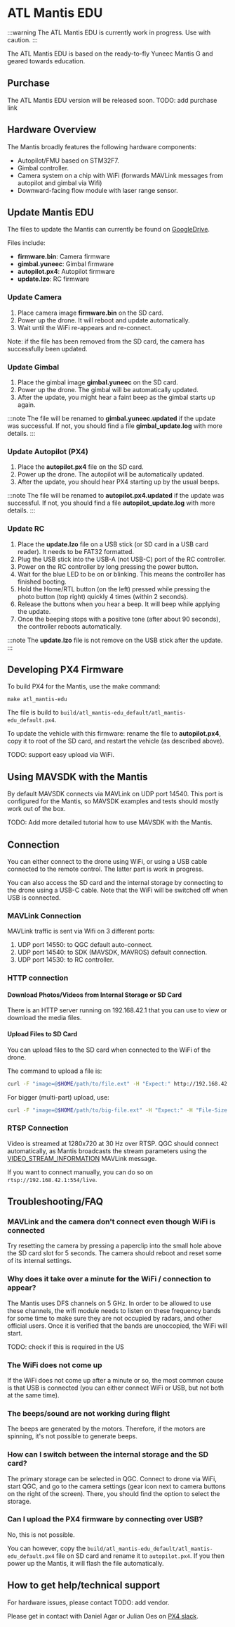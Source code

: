 # ATL Mantis EDU

:::warning
The ATL Mantis EDU is currently work in progress.
Use with caution.
:::

The ATL Mantis EDU is based on the ready-to-fly Yuneec Mantis G and geared towards education.

## Purchase

The ATL Mantis EDU version will be released soon.
TODO: add purchase link

## Hardware Overview

The Mantis broadly features the following hardware components:
- Autopilot/FMU based on STM32F7.
- Gimbal controller.
- Camera system on a chip with WiFi (forwards MAVLink messages from autopilot and gimbal via Wifi)
- Downward-facing flow module with laser range sensor.

## Update Mantis EDU

The files to update the Mantis can currently be found on [GoogleDrive](https://drive.google.com/drive/u/1/folders/1LXW66IBGc_SgGLmk0ltl3R8IQYYVUvtz).

Files include:
- **firmware.bin**: Camera firmware
- **gimbal.yuneec**: Gimbal firmware
- **autopilot.px4**: Autopilot firmware
- **update.lzo**: RC firmware

### Update Camera

1. Place camera image **firmware.bin** on the SD card.
2. Power up the drone.
   It will reboot and update automatically.
3. Wait until the WiFi re-appears and re-connect.

Note: if the file has been removed from the SD card, the camera has successfully been updated.

### Update Gimbal

1. Place the gimbal image **gimbal.yuneec** on the SD card.
2. Power up the drone.
   The gimbal will be automatically updated.
3. After the update, you might hear a faint beep as the gimbal starts up again.

:::note
The file will be renamed to **gimbal.yuneec.updated** if the update was successful.
If not, you should find a file **gimbal_update.log** with more details.
:::

### Update Autopilot (PX4)

1. Place the **autopilot.px4** file on the SD card.
2. Power up the drone.
   The autopilot will be automatically updated.
3. After the update, you should hear PX4 starting up by the usual beeps.

:::note
The file will be renamed to **autopilot.px4.updated** if the update was successful.
If not, you should find a file **autopilot_update.log** with more details.
:::

### Update RC

1. Place the **update.lzo** file on a USB stick (or SD card in a USB card reader). It needs to be FAT32 formatted.
2. Plug the USB stick into the USB-A (not USB-C) port of the RC controller.
3. Power on the RC controller by long pressing the power button.
4. Wait for the blue LED to be on or blinking. This means the controller has finished booting.
5. Hold the Home/RTL button (on the left) pressed while pressing the photo button (top right) quickly 4 times (within 2 seconds).
6. Release the buttons when you hear a beep. It will beep while applying the update.
7. Once the beeping stops with a positive tone (after about 90 seconds), the controller reboots automatically.

:::note
The **update.lzo** file is not remove on the USB stick after the update.
:::

## Developing PX4 Firmware

To build PX4 for the Mantis, use the make command:
```
make atl_mantis-edu
```
The file is build to `build/atl_mantis-edu_default/atl_mantis-edu_default.px4`.

To update the vehicle with this firmware: rename the file to **autopilot.px4**, copy it to root of the SD card, and restart the vehicle (as described above).

TODO: support easy upload via WiFi.

## Using MAVSDK with the Mantis

By default MAVSDK connects via MAVLink on UDP port 14540.
This port is configured for the Mantis, so MAVSDK examples and tests should mostly work out of the box.

TODO: Add more detailed tutorial how to use MAVSDK with the Mantis.

## Connection

You can either connect to the drone using WiFi, or using a USB cable connected to the remote control.
The latter part is work in progress.

You can also access the SD card and the internal storage by connecting to the drone using a USB-C cable.
Note that the WiFi will be switched off when USB is connected.

### MAVLink Connection

MAVLink traffic is sent via Wifi on 3 different ports:

1. UDP port 14550: to QGC default auto-connect.
2. UDP port 14540: to SDK (MAVSDK, MAVROS) default connection.
3. UDP port 14530: to RC controller.

### HTTP connection

#### Download Photos/Videos from Internal Storage or SD Card

There is an HTTP server running on 192.168.42.1 that you can use to view or download the media files.

#### Upload Files to SD Card

You can upload files to the SD card when connected to the WiFi of the drone.

The command to upload a file is:
```sh
curl -F "image=@$HOME/path/to/file.ext" -H "Expect:" http://192.168.42.1/cgi-bin/upload
```

For bigger (multi-part) upload, use:
```sh
curl -F "image=@$HOME/path/to/big-file.ext" -H "Expect:" -H "File-Size: $(stat -c%s $HOME/path/to/big-file.ext)" http://192.168.42.1/cgi-bin/upload
```

### RTSP Connection

Video is streamed at 1280x720 at 30 Hz over RTSP.
QGC should connect automatically, as Mantis broadcasts the stream parameters using the [VIDEO_STREAM_INFORMATION](https://mavlink.io/en/messages/common.html#VIDEO_STREAM_INFORMATION) MAVLink message.

If you want to connect manually, you can do so on `rtsp://192.168.42.1:554/live`.


## Troubleshooting/FAQ

### MAVLink and the camera don't connect even though WiFi is connected

Try resetting the camera by pressing a paperclip into the small hole above the SD card slot for 5 seconds.
The camera should reboot and reset some of its internal settings.

### Why does it take over a minute for the WiFi / connection to appear?

The Mantis uses DFS channels on 5 GHz.
In order to be allowed to use these channels, the wifi module needs to listen on these frequency bands for some time to make sure they are not occupied by radars, and other official users.
Once it is verified that the bands are unoccopied, the WiFi will start.

TODO: check if this is required in the US

### The WiFi does not come up

If the WiFi does not come up after a minute or so, the most common cause is that USB is connected (you can either connect WiFi or USB, but not both at the same time).

### The beeps/sound are not working during flight

The beeps are generated by the motors.
Therefore, if the motors are spinning, it's not possible to generate beeps.

### How can I switch between the internal storage and the SD card?

The primary storage can be selected in QGC.
Connect to drone via WiFi, start QGC, and go to the camera settings (gear icon next to camera buttons on the right of the screen).
There, you should find the option to select the storage.

### Can I upload the PX4 firmware by connecting over USB?

No, this is not possible.

You can however, copy the `build/atl_mantis-edu_default/atl_mantis-edu_default.px4` file on SD card and rename it to `autopilot.px4`.
If you then power up the Mantis, it will flash the file automatically.

## How to get help/technical support

For hardware issues, please contact TODO: add vendor.

Please get in contact with Daniel Agar or Julian Oes on [PX4 slack](https://slack.px4.io/).
